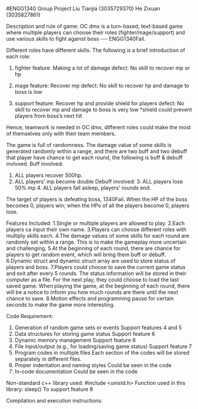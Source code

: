 #ENGG1340 Group Project
Liu Tianjia (3035729370) 
He Zixuan (3035827861)

Description and rule of game:
OC dmx is a turn-based, text-based game where multiple players can choose their roles (fighter/mage/support) and use various skills to fight against boss --- ENGG1340Fail.

Different roles have different skills. The following is a brief introduction of each role:
1.	fighter
feature: Making a lot of damage
defect: No skill to recover mp or hp

2.	mage
feature: Recover mp
defect: No skill to recover hp and damage to boss is low

3.	support
feature: Recover hp and provide shield for players
defect: No skill to recover mp and damage to boss is very low
*shield could prevent players from boss’s next hit

Hence, teamwork is needed in OC dmx, different roles could make the most of themselves only with their team members.

The game is full of randomness. The damage value of some skills is generated randomly within a range, and there are two buff and two debuff that player have chance to get each round, the following is buff & debuff invlvoed.
Buff involved: 
1. ALL players recover 500hp.   
2. ALL players' mp become double
Debuff involved:
				3. ALL players lose 50% mp
				4. ALL players fall asleep, players' rounds end.

The target of players is defeating boss, 1340Fail. When the HP of the boss becomes 0, players win; when the HPs of all the players become 0, players lose.


Features Included:
1.Single or multiple players are allowed to play.
2.Each players ca input their own name.
3.Players can choose different roles with multiply skills each.
4.The damage values of some skills for each round are randomly set within a range. This is to make the gameplay more uncertain and challenging.
5.At the beginning of each round, there are chance for players to get random event, which will bring them buff or debuff.
6.Dynamic struct and dynamic struct array are used to store status of players and boss.
7.Players could choose to save the current game status and exit after every 5 rounds. The status information will be stored in their computer as a file. For the next play, they could choose to load the last saved game. When playing the game, at the beginning of each round, there will be a notice to inform you how much rounds are there until the next chance to save.
8.Motion effects and programming pause for certain seconds to make the game more interesting.

Code Requirement:
1.	Generation of random game sets or events
Support features 4 and 5 
2.	Data structures for storing game status
Support feature 6
3.	Dynamic memory management
Support feature 6
4.	File input/output (e.g., for loading/saving game status)
Support feature 7
5.	Program codes in multiple files
Each section of the codes will be stored separately in different files.
6.	Proper indentation and naming styles
Could be seen in the code
7.	In-code documentation
Could be seen in the code

Non-standard c++ library used:
#include <unistd.h>
Function used in this library: sleep()
To support feature 8

Compilation and execution instructions:
